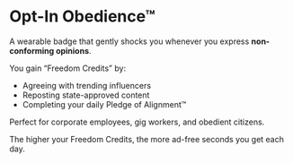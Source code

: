 # Opt-In Obedience™

A wearable badge that gently shocks you whenever you express **non-conforming opinions**.

You gain “Freedom Credits” by:
- Agreeing with trending influencers
- Reposting state-approved content
- Completing your daily Pledge of Alignment™

Perfect for corporate employees, gig workers, and obedient citizens.

The higher your Freedom Credits, the more ad-free seconds you get each day.
